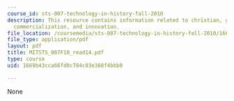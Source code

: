 ```yaml
---
course_id: sts-007-technology-in-history-fall-2010
description: This resource contains information related to christian, globalization,
  commercialization, and innovation.
file_location: /coursemedia/sts-007-technology-in-history-fall-2010/1669b43cca66fd0c784c83e368f4bbb0_MITSTS_007F10_read14.pdf
file_type: application/pdf
layout: pdf
title: MITSTS_007F10_read14.pdf
type: course
uid: 1669b43cca66fd0c784c83e368f4bbb0

---
```

None